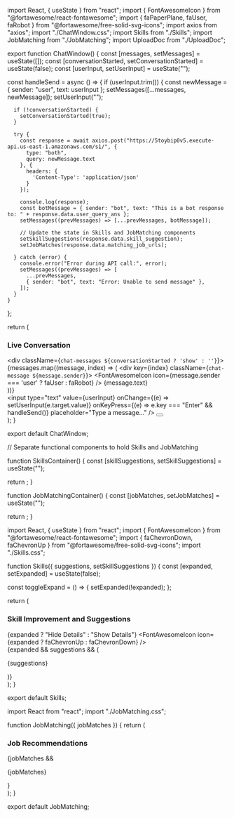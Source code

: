 import React, { useState } from "react";
import { FontAwesomeIcon } from "@fortawesome/react-fontawesome";
import { faPaperPlane, faUser, faRobot } from "@fortawesome/free-solid-svg-icons";
import axios from "axios";
import "./ChatWindow.css";
import Skills from "./Skills";
import JobMatching from "./JobMatching";
import UploadDoc from "./UploadDoc";

export function ChatWindow() {
  const [messages, setMessages] = useState([]);
  const [conversationStarted, setConversationStarted] = useState(false);
  const [userInput, setUserInput] = useState("");

  const handleSend = async () => {
    if (userInput.trim()) {
      const newMessage = { sender: "user", text: userInput };
      setMessages([...messages, newMessage]);
      setUserInput("");

      if (!conversationStarted) {
        setConversationStarted(true);
      }

      try {
        const response = await axios.post("https://5toybip0v5.execute-api.us-east-1.amazonaws.com/s1/", {
          type: "both",
          query: newMessage.text
        }, {
          headers: {
            'Content-Type': 'application/json'
          }
        });

        console.log(response);
        const botMessage = { sender: "bot", text: "This is a bot response to: " + response.data.user_query_ans };
        setMessages((prevMessages) => [...prevMessages, botMessage]);

        // Update the state in Skills and JobMatching components
        setSkillSuggestions(response.data.skill_suggestion);
        setJobMatches(response.data.matching_job_urls);

      } catch (error) {
        console.error("Error during API call:", error);
        setMessages((prevMessages) => [
          ...prevMessages,
          { sender: "bot", text: "Error: Unable to send message" },
        ]);
      }
    }
  };

  return (
    <div className="chat-window">
      <div className="chat-content">
        <h3>Live Conversation</h3>
        <div className={`chat-messages ${conversationStarted ? 'show' : ''}`}>
          {messages.map((message, index) => (
            <div key={index} className={`chat-message ${message.sender}`}>
              <FontAwesomeIcon icon={message.sender === 'user' ? faUser : faRobot} />
              {message.text}
            </div>
          ))}
        </div>
        <div className="chat-input">
          <input
            type="text"
            value={userInput}
            onChange={(e) => setUserInput(e.target.value)}
            onKeyPress={(e) => e.key === "Enter" && handleSend()}
            placeholder="Type a message..."
          />
          <button onClick={handleSend}>
            <FontAwesomeIcon icon={faPaperPlane} />
          </button>
        </div>
      </div>
      <SkillsContainer />
      <JobMatchingContainer />
      <UploadDoc />
    </div>
  );
}

export default ChatWindow;

// Separate functional components to hold Skills and JobMatching

function SkillsContainer() {
  const [skillSuggestions, setSkillSuggestions] = useState("");

  return <Skills suggestions={skillSuggestions} setSkillSuggestions={setSkillSuggestions} />;
}

function JobMatchingContainer() {
  const [jobMatches, setJobMatches] = useState("");

  return <JobMatching jobMatches={jobMatches} setJobMatches={setJobMatches} />;
}







import React, { useState } from "react";
import { FontAwesomeIcon } from "@fortawesome/react-fontawesome";
import { faChevronDown, faChevronUp } from "@fortawesome/free-solid-svg-icons";
import "./Skills.css";

function Skills({ suggestions, setSkillSuggestions }) {
  const [expanded, setExpanded] = useState(false);

  const toggleExpand = () => {
    setExpanded(!expanded);
  };

  return (
    <div className="uploading-section">
      <h3>Skill Improvement and Suggestions</h3>
      <div className="toggle-button" onClick={toggleExpand}>
        <span>{expanded ? "Hide Details" : "Show Details"}</span>
        <FontAwesomeIcon icon={expanded ? faChevronUp : faChevronDown} />
      </div>
      {expanded && suggestions && (
        <div className="content">
          <p>{suggestions}</p>
        </div>
      )}
    </div>
  );
}

export default Skills;






import React from "react";
import "./JobMatching.css";

function JobMatching({ jobMatches }) {
  return (
    <div className="preview">
      <h3>Job Recommendations</h3>
      {jobMatches && <p>{jobMatches}</p>}
    </div>
  );
}

export default JobMatching;
